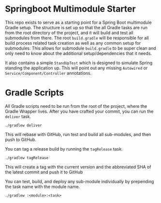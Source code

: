 # Springboot Multimodule Starter
  
  This repo exists to serve as a starting point for a Spring Boot multimodule Gradle setup.
  The structure is set up so that the all Gradle tasks are run from the root directory of 
  the project, and it will build and test all submodules from there. The root `build.gradle`
  will be responsible for all build process related task creation as well as any common setup
  for submodules. This allows for submodule `build.gradle` to be super clean and only need to 
  know about the additional setup/dependencies that it needs.
  
  It also contains a simple `StandUpTest` which is designed to simulate Spring standing the 
  application up. This will point out any missing `Autowired` or `Service/Component/Controller`
  annotations.

# Gradle Scripts

  All Gradle scripts need to be run from the root of the project, where the Gradle Wrapper lives.
  After you have crafted your commit, you can run the `deliver` task.
  ```
  ./gradlew deliver
  ```
  This will rebase with GitHub, run test and build all sub-modules, and then push to GitHub.
  
  You can tag a release build by running the `tagRelease` task.
  ```
  ./gradlew tagRelease
  ```
  This will create a tag with the current version and the abbreviated SHA of the latest commit and push it to GitHub
  
  You can test, build, and deploy any sub-module individually by prepending the task name with the module name.
  ```
  ./gradlew :<module>:<task>
  ```
